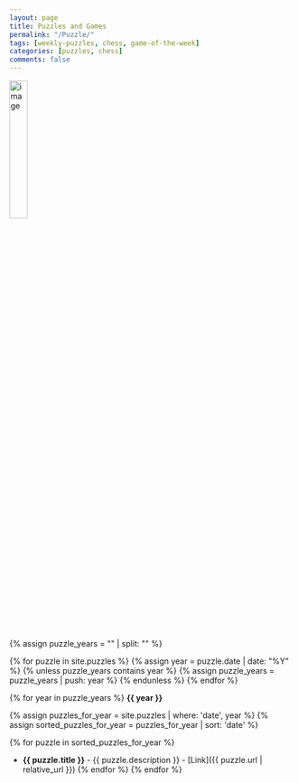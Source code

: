 ```yaml
---
layout: page
title: Puzzles and Games
permalink: "/Puzzle/"
tags: [weekly-puzzles, chess, game-of-the-week]
categories: [puzzles, chess]
comments: false
---
```


<div style="text-align: left;">
<img src="../assets/images/art/weekly.jpeg" alt="image" width="25%">
</div>

{% assign puzzle_years = "" | split: "" %}

{% for puzzle in site.puzzles %}
  {% assign year = puzzle.date | date: "%Y" %}
  {% unless puzzle_years contains year %}
    {% assign puzzle_years = puzzle_years | push: year %}
  {% endunless %}
{% endfor %}

{% for year in puzzle_years %}
   **{{ year }}**
  
  {% assign puzzles_for_year = site.puzzles | where: 'date', year %}
  {% assign sorted_puzzles_for_year = puzzles_for_year | sort: 'date' %}
  
  {% for puzzle in sorted_puzzles_for_year %}
  - **{{ puzzle.title }}** -  {{ puzzle.description }} - [Link]({{ puzzle.url | relative_url }})
  {% endfor %}
{% endfor %}


